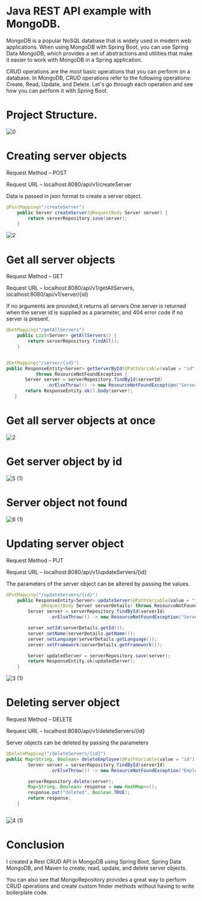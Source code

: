 # Java REST API example with MongoDB.
 
MongoDB is a popular NoSQL database that is widely used in modern web applications. When using MongoDB with Spring Boot, you can use Spring Data MongoDB, which provides a set of abstractions and utilities that make it easier to work with MongoDB in a Spring application.

CRUD operations are the most basic operations that you can perform on a database. In MongoDB, CRUD operations refer to the following operations: Create, Read, Update, and Delete. Let's go through each operation and see how you can perform it with Spring Boot.

# Project Structure.
![0](https://github.com/SaiDhanushKolla777/MongoDB_CRUD_Operations/assets/135599633/b97d32bb-6200-4601-99d3-b987ca191e9f)

# Creating server objects

Request Method – POST

Request URL – localhost:8080/api/v1/createServer

Data is passed in json format to create a server object.
```java
@PostMapping("/createServer")
	public Server createServer(@RequestBody Server server) {
		return serverRepository.save(server);
	}

```

![2](https://github.com/SaiDhanushKolla777/MongoDB_CRUD_Operations/assets/135599633/a09f5bcf-2285-495e-83fa-7ee310de12c5)

# Get all server objects

Request Method – GET

Request URL – localhost:8080/api/v1/getAllServers, localhost:8080/api/v1/server/{id}

If no arguments are provided,it returns all servers.One server is returned when the server id is supplied as a parameter, and 404 error code if no server is present.

```java
@GetMapping("/getAllServers")
	public List<Server> getAllServers() {
		return serverRepository.findAll();
	}
 ```
 ```java

@GetMapping("/server/{id}")
public ResponseEntity<Server> getServerById(@PathVariable(value = "id") Long serverId)
			throws ResourceNotFoundException {
		Server server = serverRepository.findById(serverId)
				.orElseThrow(() -> new ResourceNotFoundException("Server not found for this id :: " + serverId));
		return ResponseEntity.ok().body(server);
	}


```

# Get all server objects at once
![2](https://github.com/SaiDhanushKolla777/MongoDB_CRUD_Operations/assets/135599633/771d0c02-8b17-4b48-80e5-3834c6aea2e4)


# Get server object by id
![5 (1)](https://github.com/SaiDhanushKolla777/MongoDB_CRUD_Operations/assets/135599633/f35e7a7d-01ab-4b8e-b480-4d08a6c9812e)



# Server object not found
![6 (1)](https://github.com/SaiDhanushKolla777/MongoDB_CRUD_Operations/assets/135599633/02432715-1839-4b3c-bc09-2d49abc7f6a7)





# Updating server object

Request Method – PUT

Request URL – localhost:8080/api/v1/updateServers/{id}

The parameters of the server object can be altered by passing the values.

```java
@PutMapping("/updateServers/{id}")
	public ResponseEntity<Server> updateServer(@PathVariable(value = "id") Long serverId,
			 @RequestBody Server serverDetails) throws ResourceNotFoundException {
		Server server = serverRepository.findById(serverId)
				.orElseThrow(() -> new ResourceNotFoundException("Server not found for this id :: " + serverId));

		server.setId(serverDetails.getId());
		server.setName(serverDetails.getName());
		server.setLanguage(serverDetails.getLanguage());
		server.setFramework(serverDetails.getFramework());

		Server updatedServer = serverRepository.save(server);
		return ResponseEntity.ok(updatedServer);
	}


```

![3 (1)](https://github.com/SaiDhanushKolla777/MongoDB_CRUD_Operations/assets/135599633/c2dae950-d7e5-43b2-a7de-ff64659bea46)




# Deleting server object

Request Method – DELETE

Request URL – localhost:8080/api/v1/deleteServers/{id}

Server objects can be deleted by passing the parameters

```java
@DeleteMapping("/deleteServers/{id}")
public Map<String, Boolean> deleteEmployee(@PathVariable(value = "id") Long serverId) throws ResourceNotFoundException {
		Server server = serverRepository.findById(serverId)
				.orElseThrow(() -> new ResourceNotFoundException("Employee not found for this id :: " + serverId));

		serverRepository.delete(server);
		Map<String, Boolean> response = new HashMap<>();
		response.put("deleted", Boolean.TRUE);
		return response;
	}



```


![4 (1)](https://github.com/SaiDhanushKolla777/MongoDB_CRUD_Operations/assets/135599633/9d074056-93e4-4293-a79f-0b311c38f9b9)


# Conclusion

I created a Rest CRUD API in MongoDB using Spring Boot, Spring Data MongoDB, and Maven to create, read, update, and delete server objects.

You can also see that MongoRepository provides a great way to perform CRUD operations and create custom finder methods without having to write boilerplate code.

